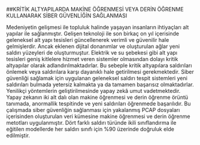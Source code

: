 ##KRİTİK ALTYAPILARDA MAKİNE ÖĞRENMESİ VEYA DERİN ÖĞRENME KULLANARAK SİBER GÜVENLİĞİN SAĞLANMASI

Medeniyetin gelişmesi ile topluluk halinde yaşayan insanların ihtiyaçları alt yapılar ile sağlanmıştır. Gelişen teknoloji ile son birkaç on yıl içerisinde geleneksel alt yapı tesisleri güncellenerek verimli ve güvenilir hale gelmişlerdir. Ancak eklenen dijital donanımlar ve oluşturulan ağlar yeni saldırı yüzeyleri de oluşturmuştur. Elektrik ve su şebekesi gibi alt yapı tesisleri geniş kitlelere hizmet veren sistemler olmasından dolayı kritik altyapılar olarak adlandırılmaktadırlar.   Bu sebeple kritik altyapılara saldırıları önlemek veya saldırılara karşı dayanıklı hale getirilmesi gerekmektedir. Siber güvenliği sağlamak için uygulanan geleneksel saldırı tespit sistemleri yeni saldırıları bulmada yetersiz kalmakta ya da tamamen başarısız olmaktadırlar. Yenilikçi yöntemlerin geliştirilmesinde yapay zekâ umut vadetmektedir. Yapay zekanın iki alt dalı olan makine öğrenmesi ve derin öğrenme örüntü tanımada, anormallik tespitinde ve yeni saldırıları öğrenmede başarılıdır. Bu çalışmada siber güvenliğin sağlanması için yakalanmış PCAP dosyaları içerisinden oluşturulan veri kümesine makine öğrenmesi ve derin öğrenme metotları uygulanmıştır. Dört farklı saldırı türünde ikili sınıflandırma ile eğitilen modellerde her saldırı sınıfı için %90 üzerinde doğruluk elde edilmiştir.
